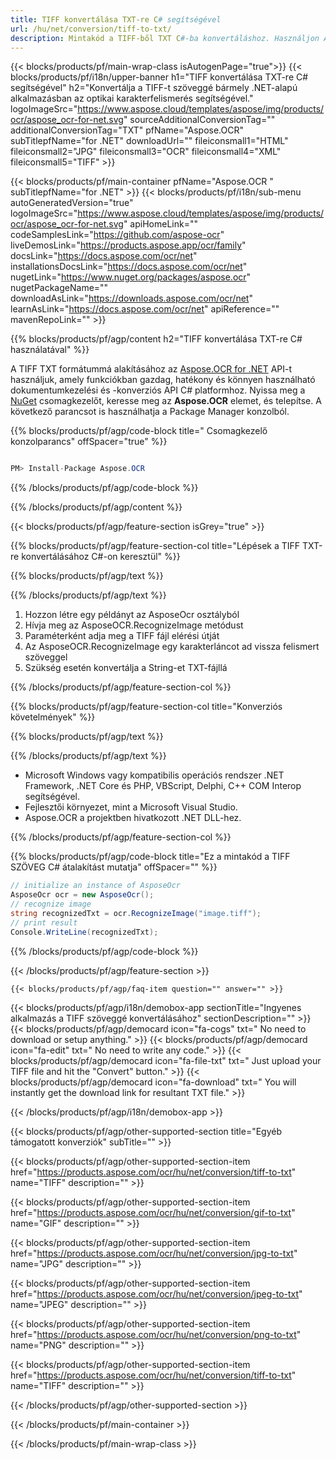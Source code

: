 ```yaml
---
title: TIFF konvertálása TXT-re C# segítségével 
url: /hu/net/conversion/tiff-to-txt/ 
description: Mintakód a TIFF-ből TXT C#-ba konvertáláshoz. Használjon API-példakódot a TIFF-fájlok kötegelt szöveggé konvertálásához VB.NET-en, Asp.NET-en vagy bármely .NET-alapú alkalmazáson belül.
---
```


{{< blocks/products/pf/main-wrap-class isAutogenPage="true">}}
{{< blocks/products/pf/i18n/upper-banner h1="TIFF konvertálása TXT-re C# segítségével" h2="Konvertálja a TIFF-t szöveggé bármely .NET-alapú alkalmazásban az optikai karakterfelismerés segítségével." logoImageSrc="https://www.aspose.cloud/templates/aspose/img/products/ocr/aspose_ocr-for-net.svg" sourceAdditionalConversionTag="" additionalConversionTag="TXT" pfName="Aspose.OCR" subTitlepfName="for .NET" downloadUrl="" fileiconsmall1="HTML" fileiconsmall2="JPG" fileiconsmall3="OCR" fileiconsmall4="XML" fileiconsmall5="TIFF" >}}

{{< blocks/products/pf/main-container pfName="Aspose.OCR " subTitlepfName="for .NET" >}}
{{< blocks/products/pf/i18n/sub-menu autoGeneratedVersion="true" logoImageSrc="https://www.aspose.cloud/templates/aspose/img/products/ocr/aspose_ocr-for-net.svg" apiHomeLink="" codeSamplesLink="https://github.com/aspose-ocr" liveDemosLink="https://products.aspose.app/ocr/family" docsLink="https://docs.aspose.com/ocr/net" installationsDocsLink="https://docs.aspose.com/ocr/net" nugetLink="https://www.nuget.org/packages/aspose.ocr" nugetPackageName="" downloadAsLink="https://downloads.aspose.com/ocr/net" learnAsLink="https://docs.aspose.com/ocr/net" apiReference="" mavenRepoLink="" >}}

{{% blocks/products/pf/agp/content h2="TIFF konvertálása TXT-re C# használatával" %}}

A TIFF TXT formátummá alakításához az <a href=https://products.aspose.com/ocr/net>Aspose.OCR for .NET</a> API-t használjuk, amely funkciókban gazdag, hatékony és könnyen használható dokumentumkezelési és -konverziós API C# platformhoz. Nyissa meg a <a href=https://www.nuget.org/packages/aspose.ocr>NuGet</a> csomagkezelőt, keresse meg az <b>Aspose.OCR</b> elemet, és telepítse. A következő parancsot is használhatja a Package Manager konzolból.

{{% blocks/products/pf/agp/code-block title=" Csomagkezelő konzolparancs" offSpacer="true" %}}

```cs

PM> Install-Package Aspose.OCR

```

{{% /blocks/products/pf/agp/code-block %}}

{{% /blocks/products/pf/agp/content %}}

{{< blocks/products/pf/agp/feature-section isGrey="true" >}}

{{% blocks/products/pf/agp/feature-section-col title="Lépések a TIFF TXT-re konvertálásához C#-on keresztül" %}}

{{% blocks/products/pf/agp/text %}}

{{% /blocks/products/pf/agp/text %}}

1. Hozzon létre egy példányt az AsposeOcr osztályból
1. Hívja meg az AsposeOCR.RecognizeImage metódust
1. Paraméterként adja meg a TIFF fájl elérési útját
1. Az AsposeOCR.RecognizeImage egy karakterláncot ad vissza felismert szöveggel
1. Szükség esetén konvertálja a String-et TXT-fájllá


{{% /blocks/products/pf/agp/feature-section-col %}}

{{% blocks/products/pf/agp/feature-section-col title="Konverziós követelmények" %}}

{{% blocks/products/pf/agp/text %}}

{{% /blocks/products/pf/agp/text %}}

- Microsoft Windows vagy kompatibilis operációs rendszer .NET Framework, .NET Core és PHP, VBScript, Delphi, C++ COM Interop segítségével.
- Fejlesztői környezet, mint a Microsoft Visual Studio.
- Aspose.OCR a projektben hivatkozott .NET DLL-hez.

{{% /blocks/products/pf/agp/feature-section-col %}}

{{% blocks/products/pf/agp/code-block title="Ez a mintakód a TIFF SZÖVEG C# átalakítást mutatja" offSpacer="" %}}

```cs
// initialize an instance of AsposeOcr
AsposeOcr ocr = new AsposeOcr();
// recognize image
string recognizedTxt = ocr.RecognizeImage("image.tiff");
// print result
Console.WriteLine(recognizedTxt); 

```

{{% /blocks/products/pf/agp/code-block %}}

{{< /blocks/products/pf/agp/feature-section >}}

    {{< blocks/products/pf/agp/faq-item question="" answer="" >}}
 

<!-- aboutfile Starts -->

{{< blocks/products/pf/agp/i18n/demobox-app sectionTitle="Ingyenes alkalmazás a TIFF szöveggé konvertálásához" sectionDescription="" >}}
        {{< blocks/products/pf/agp/democard icon="fa-cogs" txt=" No need to download or setup anything." >}}
        {{< blocks/products/pf/agp/democard icon="fa-edit" txt=" No need to write any code." >}}
        {{< blocks/products/pf/agp/democard icon="fa-file-txt" txt=" Just upload your TIFF file and hit the \"Convert\" button." >}}
        {{< blocks/products/pf/agp/democard icon="fa-download" txt=" You will instantly get the download link for resultant TXT file." >}}


{{< /blocks/products/pf/agp/i18n/demobox-app >}}

<!-- aboutfile Ends -->

{{< blocks/products/pf/agp/other-supported-section title="Egyéb támogatott konverziók" subTitle="" >}}

{{< blocks/products/pf/agp/other-supported-section-item href="https://products.aspose.com/ocr/hu/net/conversion/tiff-to-txt" name="TIFF" description="" >}}

{{< blocks/products/pf/agp/other-supported-section-item href="https://products.aspose.com/ocr/hu/net/conversion/gif-to-txt" name="GIF" description="" >}}

{{< blocks/products/pf/agp/other-supported-section-item href="https://products.aspose.com/ocr/hu/net/conversion/jpg-to-txt" name="JPG" description="" >}}

{{< blocks/products/pf/agp/other-supported-section-item href="https://products.aspose.com/ocr/hu/net/conversion/jpeg-to-txt" name="JPEG" description="" >}}

{{< blocks/products/pf/agp/other-supported-section-item href="https://products.aspose.com/ocr/hu/net/conversion/png-to-txt" name="PNG" description="" >}}

{{< blocks/products/pf/agp/other-supported-section-item href="https://products.aspose.com/ocr/hu/net/conversion/tiff-to-txt" name="TIFF" description="" >}}



{{< /blocks/products/pf/agp/other-supported-section >}}

{{< /blocks/products/pf/main-container >}}
    
{{< /blocks/products/pf/main-wrap-class >}}